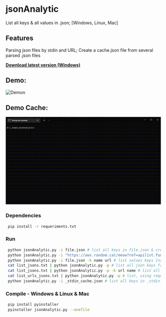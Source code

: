 # jsonAnalytic


List all keys & all values in .json; [Windows, Linux, Mac]

## Features
Parsing json files by stdin and URL; Create a cache.json file from several parsed .json files


[**Download latest version (Windows)**](https://github.com/raylan-oliveira/jsonAnalytic/releases/latest)
## Demo:
![Demon](https://raw.githubusercontent.com/raylan-oliveira/demos/main/demos/jsonAnalytic.gif)

## Demo Cache:
![Demon](https://raw.githubusercontent.com/raylan-oliveira/demos/main/demos/jsonAnalytic_cache.gif)

### Dependencies
   ```sh
	pip install -r requeriments.txt
   ```
   
### Run
   ```sh
	python jsonAnalytic.py -i file.json # list all keys in file.json & create _file_cache.json
	python jsonAnalytic.py -i "https://aws.random.cat/meow?ref=apilist.fun" # list all keys in URL response & create _aws.random.cat_cache.json
	python jsonAnalytic.py -i file.json -k name url # list values keys [name, url] in file.json & create _name_url_cache.json
    cat list_jsons.txt | python jsonAnalytic.py -p # list all json keys from list_jsons.txt & create _stdin_cache.json
    cat list_jsons.txt | python jsonAnalytic.py -p -k url name # list all json values keys [url, name] from list_jsons.txt & create _stdin_cache.json
    cat list_urls_jsons.txt | python jsonAnalytic.py -p # list, using requests, all json keys from list_urls_jsons.txt & create _stdin_cache.json
    python jsonAnalytic.py -i _stdin_cache.json # list all keys in _stdin_cache.json // not using requests, not create cache 
   ```
	
### Compile - Windows & Linux & Mac
   ```sh
	pip install pyinstaller
	pyinstaller jsonAnalytic.py --onefile	   
   ```
